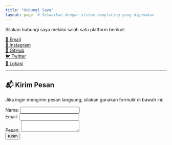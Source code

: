 ```yaml
---
title: "Hubungi Saya"
layout: page  # Sesuaikan dengan sistem templating yang digunakan
---
```

Silakan hubungi saya melalui salah satu platform berikut:

<div class="grid grid-cols-1 md:grid-cols-2 lg:grid-cols-3 gap-6 text-center mt-6">
    <div class="bg-gray-900 p-6 rounded-lg shadow-lg hover:shadow-2xl transition-transform transform hover:-translate-y-2">
        <a href="mailto:prasetyaadhi398@gmail.com" class="text-white text-xl font-semibold hover:text-blue-400 flex items-center justify-center">
            📧 Email
        </a>
    </div>
    <div class="bg-gray-900 p-6 rounded-lg shadow-lg hover:shadow-2xl transition-transform transform hover:-translate-y-2">
        <a href="https://instagram.com/prasetyaadi" class="text-white text-xl font-semibold hover:text-pink-400 flex items-center justify-center">
            👜 Instagram
        </a>
    </div>
    <div class="bg-gray-900 p-6 rounded-lg shadow-lg hover:shadow-2xl transition-transform transform hover:-translate-y-2">
        <a href="https://github.com/adiprasetyo" class="text-white text-xl font-semibold hover:text-gray-400 flex items-center justify-center">
            🐙 GitHub
        </a>
    </div>
    <div class="bg-gray-900 p-6 rounded-lg shadow-lg hover:shadow-2xl transition-transform transform hover:-translate-y-2">
        <a href="https://x.com/prasetyaadi" class="text-white text-xl font-semibold hover:text-blue-400 flex items-center justify-center">
            🐦 Twitter
        </a>
    </div>
    <div class="bg-gray-900 p-6 rounded-lg shadow-lg hover:shadow-2xl transition-transform transform hover:-translate-y-2">
        <a href="https://www.google.com/maps?q=Semarang,Indonesia" class="text-white text-xl font-semibold hover:text-green-400 flex items-center justify-center">
            📍 Lokasi
        </a>
    </div>
</div>

---

## 📬 Kirim Pesan

Jika ingin mengirim pesan langsung, silakan gunakan formulir di bawah ini:

<form class="max-w-lg mx-auto bg-gray-900 p-6 rounded-lg shadow-lg mt-6">
    <div class="mb-4">
        <label for="name" class="block text-white mb-2">Nama:</label>
        <input type="text" id="name" name="name" required class="w-full p-3 border rounded bg-gray-800 text-white focus:outline-none focus:ring-2 focus:ring-blue-500">
    </div>
    <div class="mb-4">
        <label for="email" class="block text-white mb-2">Email:</label>
        <input type="email" id="email" name="email" required class="w-full p-3 border rounded bg-gray-800 text-white focus:outline-none focus:ring-2 focus:ring-blue-500">
    </div>
    <div class="mb-4">
        <label for="message" class="block text-white mb-2">Pesan:</label>
        <textarea id="message" name="message" required class="w-full p-3 border rounded bg-gray-800 text-white focus:outline-none focus:ring-2 focus:ring-blue-500"></textarea>
    </div>
    <button type="submit" class="w-full bg-blue-500 text-white p-3 rounded-lg hover:bg-blue-600 transition duration-300">Kirim</button>
</form>